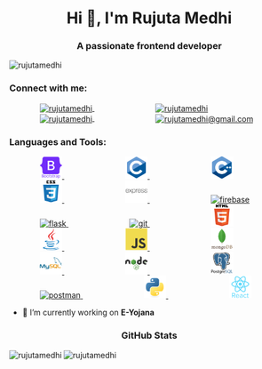 <h1 align="center">Hi 👋, I'm Rujuta Medhi</h1>
<h3 align="center">A passionate frontend developer</h3>

<p align="left">
  <img src="https://komarev.com/ghpvc/?username=rujutamedhi&label=Profile%20views&color=0e75b6&style=flat" alt="rujutamedhi" />
</p>

<h3 align="left">Connect with me:</h3>
<p align="left">
  <a href="https://linkedin.com/in/rujutamedhi" target="blank" style="padding: 55px;">
    <img align="center" src="https://raw.githubusercontent.com/rahuldkjain/github-profile-readme-generator/master/src/images/icons/Social/linked-in-alt.svg" alt="rujutamedhi" height="30" width="40" />
  </a>
  <a href="https://instagram.com/rujutamedhi" target="blank" style="padding: 55px;">
    <img align="center" src="https://raw.githubusercontent.com/rahuldkjain/github-profile-readme-generator/master/src/images/icons/Social/instagram.svg" alt="rujutamedhi" height="30" width="40" />
  </a>
  <a href="https://www.leetcode.com/rujutamedhi" target="blank" style="padding: 55px;">
    <img align="center" src="https://raw.githubusercontent.com/rahuldkjain/github-profile-readme-generator/master/src/images/icons/Social/leet-code.svg" alt="rujutamedhi" height="30" width="40" />
  </a>
  <a href="mailto:rujutamedhi@gmail.com" target="blank" style="padding: 55px;">
    <img align="center" src="https://cdn-icons-png.flaticon.com/128/5968/5968534.png" alt="rujutamedhi@gmail.com" height="30" width="40" />
  </a>
</p>

<h3 align="left">Languages and Tools:</h3>
<p align="left">
  <a href="https://getbootstrap.com" target="_blank" rel="noreferrer" style="padding: 55px;">
    <img src="https://raw.githubusercontent.com/devicons/devicon/master/icons/bootstrap/bootstrap-plain-wordmark.svg" alt="bootstrap" width="40" height="40" />
  </a>
  <a href="https://www.cprogramming.com/" target="_blank" rel="noreferrer" style="padding: 55px;">
    <img src="https://raw.githubusercontent.com/devicons/devicon/master/icons/c/c-original.svg" alt="c" width="40" height="40" />
  </a>
  <a href="https://www.w3schools.com/cpp/" target="_blank" rel="noreferrer" style="padding: 55px;">
    <img src="https://raw.githubusercontent.com/devicons/devicon/master/icons/cplusplus/cplusplus-original.svg" alt="cplusplus" width="40" height="40" />
  </a>
  <a href="https://www.w3schools.com/css/" target="_blank" rel="noreferrer" style="padding: 55px;">
    <img src="https://raw.githubusercontent.com/devicons/devicon/master/icons/css3/css3-original-wordmark.svg" alt="css3" width="40" height="40" />
  </a>
  <a href="https://expressjs.com" target="_blank" rel="noreferrer" style="padding: 55px;">
    <img src="https://raw.githubusercontent.com/devicons/devicon/master/icons/express/express-original-wordmark.svg" alt="express" width="40" height="40" />
  </a>
  <a href="https://firebase.google.com/" target="_blank" rel="noreferrer" style="padding: 55px;">
    <img src="https://www.vectorlogo.zone/logos/firebase/firebase-icon.svg" alt="firebase" width="40" height="40" />
  </a>
  <a href="https://flask.palletsprojects.com/" target="_blank" rel="noreferrer" style="padding: 55px;">
    <img src="https://tse2.mm.bing.net/th?id=OIP.pelvrRMqLRe2X4Kxw0de0QHaJh&pid=Api&P=0&h=180" alt="flask" width="40" height="40" />
  </a>
  <a href="https://git-scm.com/" target="_blank" rel="noreferrer" style="padding: 55px;">
    <img src="https://www.vectorlogo.zone/logos/git-scm/git-scm-icon.svg" alt="git" width="40" height="40" />
  </a>
  <a href="https://www.w3.org/html/" target="_blank" rel="noreferrer" style="padding: 55px;">
    <img src="https://raw.githubusercontent.com/devicons/devicon/master/icons/html5/html5-original-wordmark.svg" alt="html5" width="40" height="40" />
  </a>
  <a href="https://www.java.com" target="_blank" rel="noreferrer" style="padding: 55px;">
    <img src="https://raw.githubusercontent.com/devicons/devicon/master/icons/java/java-original.svg" alt="java" width="40" height="40" />
  </a>
  <a href="https://developer.mozilla.org/en-US/docs/Web/JavaScript" target="_blank" rel="noreferrer" style="padding: 55px;">
    <img src="https://raw.githubusercontent.com/devicons/devicon/master/icons/javascript/javascript-original.svg" alt="javascript" width="40" height="40" />
  </a>
  <a href="https://www.mongodb.com/" target="_blank" rel="noreferrer" style="padding: 55px;">
    <img src="https://raw.githubusercontent.com/devicons/devicon/master/icons/mongodb/mongodb-original-wordmark.svg" alt="mongodb" width="40" height="40" />
  </a>
  <a href="https://www.mysql.com/" target="_blank" rel="noreferrer" style="padding: 55px;">
    <img src="https://raw.githubusercontent.com/devicons/devicon/master/icons/mysql/mysql-original-wordmark.svg" alt="mysql" width="40" height="40" />
  </a>
  <a href="https://nodejs.org" target="_blank" rel="noreferrer" style="padding: 55px;">
    <img src="https://raw.githubusercontent.com/devicons/devicon/master/icons/nodejs/nodejs-original-wordmark.svg" alt="nodejs" width="40" height="40" />
  </a>
  <a href="https://www.postgresql.org" target="_blank" rel="noreferrer" style="padding: 55px;">
    <img src="https://raw.githubusercontent.com/devicons/devicon/master/icons/postgresql/postgresql-original-wordmark.svg" alt="postgresql" width="40" height="40" />
  </a>
  <a href="https://postman.com" target="_blank" rel="noreferrer" style="padding: 55px;">
    <img src="https://www.vectorlogo.zone/logos/getpostman/getpostman-icon.svg" alt="postman" width="40" height="40" />
  </a>
  <a href="https://www.python.org" target="_blank" rel="noreferrer" style="padding: 55px;">
    <img src="https://raw.githubusercontent.com/devicons/devicon/master/icons/python/python-original.svg" alt="python" width="40" height="40" />
  </a>
  <a href="https://reactjs.org/" target="_blank" rel="noreferrer" style="padding: 55px;">
    <img src="https://raw.githubusercontent.com/devicons/devicon/master/icons/react/react-original-wordmark.svg" alt="react" width="40" height="40" />
  </a>
</p>

- 🔭 I’m currently working on **E-Yojana**

<h3 align="center">GitHub Stats</h3>

  <img src="https://github-readme-stats.vercel.app/api?username=rujutamedhi&show_icons=true&locale=en" alt="rujutamedhi" width="400" height="200" />
  <img src="https://github-readme-streak-stats.herokuapp.com/?user=rujutamedhi" alt="rujutamedhi" width="400" height="200" />


